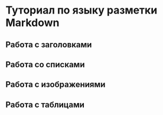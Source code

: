 # Туториал по языку разметки Markdown #

## Работа с заголовками ##

## Работа со списками ##

## Работа с изображениями ##

## Работа с таблицами